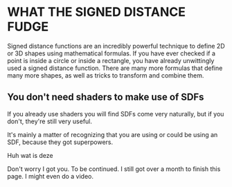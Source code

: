 # WHAT THE SIGNED DISTANCE FUDGE

Signed distance functions are an incredibly powerful technique to define 2D or 3D shapes using mathematical formulas. If you have ever checked if a point is inside a circle or inside a rectangle, you have already unwittingly used a signed distance function. There are many more formulas that define many more shapes, as well as tricks to transform and combine them.

## You don't need shaders to make use of SDFs

If you already use shaders you will find SDFs come very naturally, but if you don't, they're still very useful. 

It's mainly a matter of recognizing that you are using or could be using an SDF, because they got superpowers. 

Huh wat is deze

Don't worry I got you. To be continued. I still got over a month to finish this page. I might even do a video.

